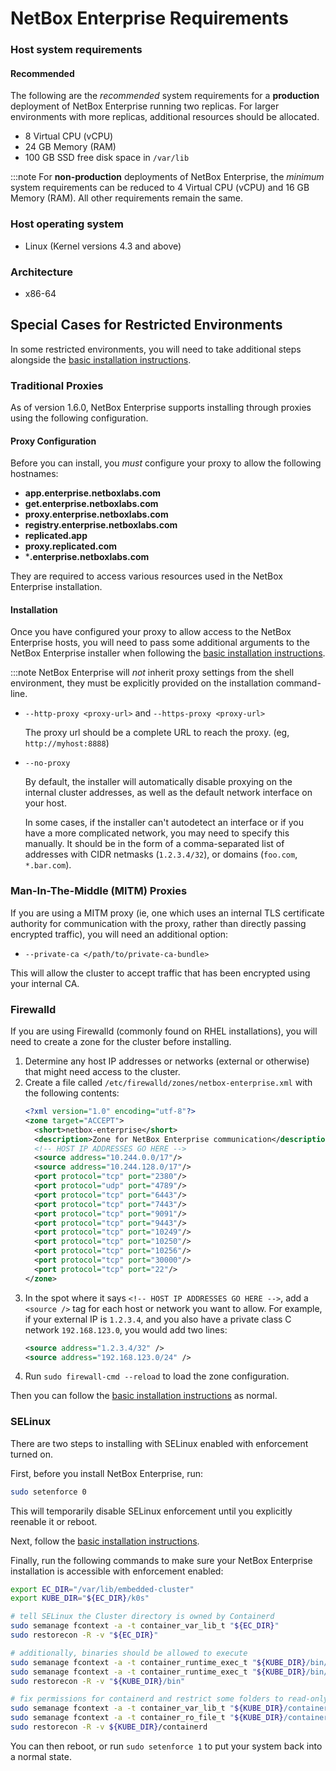 # NetBox Enterprise Requirements

### Host system requirements

#### Recommended

The following are the _recommended_ system requirements for a **production** deployment of NetBox Enterprise running two replicas. For larger environments with more replicas, additional resources should be allocated.

- 8 Virtual CPU (vCPU)
- 24 GB Memory (RAM)
- 100 GB SSD free disk space in `/var/lib`

:::note
    For **non-production** deployments of NetBox Enterprise, the _minimum_ system requirements can be reduced to 4 Virtual CPU (vCPU) and 16 GB Memory (RAM). All other requirements remain the same.

### Host operating system

- Linux (Kernel versions 4.3 and above)

### Architecture

- x86-64

## Special Cases for Restricted Environments

In some restricted environments, you will need to take additional steps alongside the [basic installation instructions](./nbe-ec-installation.md).

### Traditional Proxies

As of version 1.6.0, NetBox Enterprise supports installing through proxies using the following configuration.

#### Proxy Configuration

Before you can install, you _must_ configure your proxy to allow the following hostnames:

* **app.enterprise.netboxlabs.com**
* **get.enterprise.netboxlabs.com**
* **proxy.enterprise.netboxlabs.com**
* **registry.enterprise.netboxlabs.com**
* **replicated.app**
* **proxy.replicated.com**
* ***.enterprise.netboxlabs.com**

They are required to access various resources used in the NetBox Enterprise installation.

#### Installation

Once you have configured your proxy to allow access to the NetBox Enterprise hosts, you will need to pass some additional arguments to the NetBox Enterprise installer when following the [basic installation instructions](./nbe-ec-installation.md).

:::note
    NetBox Enterprise will _not_ inherit proxy settings from the shell environment, they must be explicitly provided on the installation command-line.

* `--http-proxy <proxy-url>` and `--https-proxy <proxy-url>`

    The proxy url should be a complete URL to reach the proxy. (eg, `http://myhost:8888`)

* `--no-proxy`

    By default, the installer will automatically disable proxying on the internal cluster addresses, as well as the default network interface on your host.

    In some cases, if the installer can't autodetect an interface or if you have a more complicated network, you may need to specify this manually.
    It should be in the form of a comma-separated list of addresses with CIDR netmasks (`1.2.3.4/32`), or domains (`foo.com`, `*.bar.com`).

### Man-In-The-Middle (MITM) Proxies

If you are using a MITM proxy (ie, one which uses an internal TLS certificate authority for communication with the proxy, rather than directly passing encrypted traffic), you will need an additional option:

* `--private-ca </path/to/private-ca-bundle>`

This will allow the cluster to accept traffic that has been encrypted using your internal CA.

### Firewalld

If you are using Firewalld (commonly found on RHEL installations), you will need to create a zone for the cluster before installing.

1. Determine any host IP addresses or networks (external or otherwise) that might need access to the cluster.
2. Create a file called `/etc/firewalld/zones/netbox-enterprise.xml` with the following contents:
   ```xml
   <?xml version="1.0" encoding="utf-8"?>
   <zone target="ACCEPT">
     <short>netbox-enterprise</short>
     <description>Zone for NetBox Enterprise communication</description>
     <!-- HOST IP ADDRESSES GO HERE -->
     <source address="10.244.0.0/17"/>
     <source address="10.244.128.0/17"/>
     <port protocol="tcp" port="2380"/>
     <port protocol="udp" port="4789"/>
     <port protocol="tcp" port="6443"/>
     <port protocol="tcp" port="7443"/>
     <port protocol="tcp" port="9091"/>
     <port protocol="tcp" port="9443"/>
     <port protocol="tcp" port="10249"/>
     <port protocol="tcp" port="10250"/>
     <port protocol="tcp" port="10256"/>
     <port protocol="tcp" port="30000"/>
     <port protocol="tcp" port="22"/>
   </zone>
   ```
3. In the spot where it says `<!-- HOST IP ADDRESSES GO HERE -->`, add a `<source />` tag for each host or network you want to allow.
   For example, if your external IP is `1.2.3.4`, and you also have a private class C network `192.168.123.0`, you would add two lines:
   ```xml
   <source address="1.2.3.4/32" />
   <source address="192.168.123.0/24" />
   ```
4. Run `sudo firewall-cmd --reload` to load the zone configuration.

Then you can follow the [basic installation instructions](./nbe-ec-installation.md) as normal.

### SELinux

There are two steps to installing with SELinux enabled with enforcement turned on.

First, before you install NetBox Enterprise, run:
```bash
sudo setenforce 0
```

This will temporarily disable SELinux enforcement until you explicitly reenable it or reboot.

Next, follow the [basic installation instructions](./nbe-ec-installation.md).

Finally, run the following commands to make sure your NetBox Enterprise installation is accessible with enforcement enabled:

```bash
export EC_DIR="/var/lib/embedded-cluster"
export KUBE_DIR="${EC_DIR}/k0s"

# tell SELinux the Cluster directory is owned by Containerd
sudo semanage fcontext -a -t container_var_lib_t "${EC_DIR}"
sudo restorecon -R -v "${EC_DIR}"

# additionally, binaries should be allowed to execute
sudo semanage fcontext -a -t container_runtime_exec_t "${KUBE_DIR}/bin/containerd.*"
sudo semanage fcontext -a -t container_runtime_exec_t "${KUBE_DIR}/bin/runc"
sudo restorecon -R -v "${KUBE_DIR}/bin"

# fix permissions for containerd and restrict some folders to read-only
sudo semanage fcontext -a -t container_var_lib_t "${KUBE_DIR}/containerd(/.*)?"
sudo semanage fcontext -a -t container_ro_file_t "${KUBE_DIR}/containerd/io.containerd.snapshotter.*/snapshots(/.*)?"
sudo restorecon -R -v ${KUBE_DIR}/containerd
```

You can then reboot, or run `sudo setenforce 1` to put your system back into a normal state.